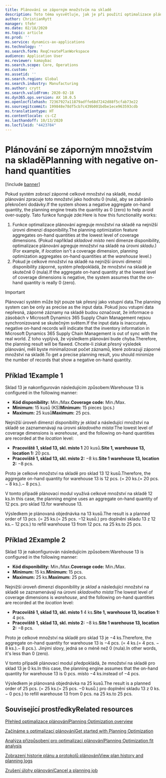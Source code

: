 ```yaml
---
title: Plánování se záporným množstvím na skladě
description: Toto téma vysvětluje, jak je při použití optimalizace plánování zpracováno záporné množství na skladě.
author: ChristianRytt
manager: tfehr
ms.date: 02/18/2020
ms.topic: article
ms.prod: ''
ms.service: dynamics-ax-applications
ms.technology: ''
ms.search.form: ReqCreatePlanWorkspace
audience: Application User
ms.reviewer: kamaybac
ms.search.scope: Core, Operations
ms.custom: ''
ms.assetid: ''
ms.search.region: Global
ms.search.industry: Manufacturing
ms.author: crytt
ms.search.validFrom: 2020-02-18
ms.dyn365.ops.version: AX 10.0.5
ms.openlocfilehash: 72367927a11879adffe68d7242d88f5cfab73e22
ms.sourcegitcommit: 199848e78df5cb7c439b001bdbe1ece963593cdb
ms.translationtype: HT
ms.contentlocale: cs-CZ
ms.lasthandoff: 10/13/2020
ms.locfileid: "4423784"
---
```

# <a name="planning-with-negative-on-hand-quantities"></a><span data-ttu-id="49a1e-103">Plánování se záporným množstvím na skladě</span><span class="sxs-lookup"><span data-stu-id="49a1e-103">Planning with negative on-hand quantities</span></span>

[!include [banner](../../includes/banner.md)]

<span data-ttu-id="49a1e-104">Pokud systém zobrazí záporné celkové množství na skladě, modul plánování zpracuje toto množství jako hodnotu 0 (nula), aby se zabránilo překročení dodávky.</span><span class="sxs-lookup"><span data-stu-id="49a1e-104">If the system shows a negative aggregate on-hand quantity, the planning engine treats the quantity as 0 (zero) to help avoid over-supply.</span></span> <span data-ttu-id="49a1e-105">Tato funkce funguje zde:</span><span class="sxs-lookup"><span data-stu-id="49a1e-105">Here is how this functionality works:</span></span>

1. <span data-ttu-id="49a1e-106">Funkce optimalizace plánování agreguje množství na skladě na nejnižší úrovni dimenzí disponibility.</span><span class="sxs-lookup"><span data-stu-id="49a1e-106">The planning optimization feature aggregates on-hand quantities at the lowest level of coverage dimensions.</span></span> <span data-ttu-id="49a1e-107">(Pokud například *skladové místo* není dimenze disponibility, optimalizace plánování agreguje množství na skladě na úrovni *skladu*.)</span><span class="sxs-lookup"><span data-stu-id="49a1e-107">(For example, if *location* isn't a coverage dimension, planning optimization aggregates on-hand quantities at the *warehouse* level.)</span></span>
1. <span data-ttu-id="49a1e-108">Pokud je celkové množství na skladě na nejnižší úrovni dimenzí disponibility záporné, systém předpokládá, že množství na skladě je skutečně 0 (nula).</span><span class="sxs-lookup"><span data-stu-id="49a1e-108">If the aggregate on-hand quantity at the lowest level of coverage dimensions is negative, the system assumes that the on-hand quantity is really 0 (zero).</span></span>

> [!IMPORTANT]
> <span data-ttu-id="49a1e-109">Plánovací systém může být pouze tak přesný jako vstupní data.</span><span class="sxs-lookup"><span data-stu-id="49a1e-109">The planning system can be only as precise as the input data.</span></span> <span data-ttu-id="49a1e-110">Pokud jsou vstupní data nepřesná, záporné záznamy na skladě budou označovat, že informace o zásobách v Microsoft Dynamics 365 Supply Chain Management nejsou synchronizované se skutečným světem.</span><span class="sxs-lookup"><span data-stu-id="49a1e-110">If the input data is inaccurate, negative on-hand records will indicate that the inventory information in Microsoft Dynamics 365 Supply Chain Management is out of sync with the real world.</span></span> <span data-ttu-id="49a1e-111">Z toho vyplývá, že výsledkem plánování bude chyba.</span><span class="sxs-lookup"><span data-stu-id="49a1e-111">Therefore, the planning result will be flawed.</span></span> <span data-ttu-id="49a1e-112">Chcete-li získat přesný výsledek plánování, měli byste minimalizovat počet záznamů, které zobrazují záporné množství na skladě.</span><span class="sxs-lookup"><span data-stu-id="49a1e-112">To get a precise planning result, you should minimize the number of records that show a negative on-hand quantity.</span></span>

## <a name="example-1"></a><span data-ttu-id="49a1e-113">Příklad 1</span><span class="sxs-lookup"><span data-stu-id="49a1e-113">Example 1</span></span>

<span data-ttu-id="49a1e-114">Sklad 13 je nakonfigurován následujícím způsobem:</span><span class="sxs-lookup"><span data-stu-id="49a1e-114">Warehouse 13 is configured in the following manner:</span></span>

- <span data-ttu-id="49a1e-115">**Kód disponibility:** Min./Max.</span><span class="sxs-lookup"><span data-stu-id="49a1e-115">**Coverage code:** Min./Max.</span></span>
- <span data-ttu-id="49a1e-116">**Minimum:** 15 kusů (KS)</span><span class="sxs-lookup"><span data-stu-id="49a1e-116">**Minimum:** 15 pieces (pcs.)</span></span>
- <span data-ttu-id="49a1e-117">**Maximum:** 25 kusů</span><span class="sxs-lookup"><span data-stu-id="49a1e-117">**Maximum:** 25 pcs.</span></span>

<span data-ttu-id="49a1e-118">Nejnižší úroveň dimenzí disponibility je *sklad* a následující množství na skladě se zaznamenávají na úrovni *skladového místa*:</span><span class="sxs-lookup"><span data-stu-id="49a1e-118">The lowest level of coverage dimensions is *warehouse*, and the following on-hand quantities are recorded at the *location* level:</span></span>

- <span data-ttu-id="49a1e-119">**Pracoviště 1, sklad 13, skl. místo 1** 20 kusů.</span><span class="sxs-lookup"><span data-stu-id="49a1e-119">**Site 1, warehouse 13, location 1:** 20 pcs.</span></span>
- <span data-ttu-id="49a1e-120">**Pracoviště 1, sklad 13, skl. místo 2:** &minus;8 ks.</span><span class="sxs-lookup"><span data-stu-id="49a1e-120">**Site 1 warehouse 13, location 2:** &minus;8 pcs.</span></span>

<span data-ttu-id="49a1e-121">Proto je celkové množství na skladě pro sklad 13 12 kusů.</span><span class="sxs-lookup"><span data-stu-id="49a1e-121">Therefore, the aggregate on-hand quantity for warehouse 13 is 12 pcs.</span></span> <span data-ttu-id="49a1e-122">(= 20 ks.</span><span class="sxs-lookup"><span data-stu-id="49a1e-122">(= 20 pcs.</span></span> <span data-ttu-id="49a1e-123">&minus; 8 ks.).</span><span class="sxs-lookup"><span data-stu-id="49a1e-123">&minus; 8 pcs.).</span></span>

<span data-ttu-id="49a1e-124">V tomto případě plánovací modul využívá celkové množství na skladě 12 ks.</span><span class="sxs-lookup"><span data-stu-id="49a1e-124">In this case, the planning engine uses an aggregate on-hand quantity of 12 pcs.</span></span> <span data-ttu-id="49a1e-125">pro sklad 13.</span><span class="sxs-lookup"><span data-stu-id="49a1e-125">for warehouse 13.</span></span>

<span data-ttu-id="49a1e-126">Výsledkem je plánovaná objednávka na 13 kusů.</span><span class="sxs-lookup"><span data-stu-id="49a1e-126">The result is a planned order of 13 pcs.</span></span> <span data-ttu-id="49a1e-127">(= 25 ks.</span><span class="sxs-lookup"><span data-stu-id="49a1e-127">(= 25 pcs.</span></span> <span data-ttu-id="49a1e-128">&minus;12 kusů.) pro doplnění skladu 13 z 12 ks.</span><span class="sxs-lookup"><span data-stu-id="49a1e-128">&minus; 12 pcs.) to refill warehouse 13 from 12 pcs.</span></span> <span data-ttu-id="49a1e-129">na 25 ks.</span><span class="sxs-lookup"><span data-stu-id="49a1e-129">to 25 pcs.</span></span>

## <a name="example-2"></a><span data-ttu-id="49a1e-130">Příklad 2</span><span class="sxs-lookup"><span data-stu-id="49a1e-130">Example 2</span></span>

<span data-ttu-id="49a1e-131">Sklad 13 je nakonfigurován následujícím způsobem:</span><span class="sxs-lookup"><span data-stu-id="49a1e-131">Warehouse 13 is configured in the following manner:</span></span>

- <span data-ttu-id="49a1e-132">**Kód disponibility:** Min./Max.</span><span class="sxs-lookup"><span data-stu-id="49a1e-132">**Coverage code:** Min./Max.</span></span>
- <span data-ttu-id="49a1e-133">**Minimum:** 15 ks.</span><span class="sxs-lookup"><span data-stu-id="49a1e-133">**Minimum:** 15 pcs.</span></span>
- <span data-ttu-id="49a1e-134">**Maximum:** 25 ks.</span><span class="sxs-lookup"><span data-stu-id="49a1e-134">**Maximum:** 25 pcs.</span></span>

<span data-ttu-id="49a1e-135">Nejnižší úroveň dimenzí disponibility je *sklad* a následující množství na skladě se zaznamenávají na úrovni *skladového místa*:</span><span class="sxs-lookup"><span data-stu-id="49a1e-135">The lowest level of coverage dimensions is *warehouse*, and the following on-hand quantities are recorded at the *location* level:</span></span>

- <span data-ttu-id="49a1e-136">**Pracoviště 1, sklad 13, skl. místo 1** 4 ks.</span><span class="sxs-lookup"><span data-stu-id="49a1e-136">**Site 1, warehouse 13, location 1:** 4 pcs.</span></span>
- <span data-ttu-id="49a1e-137">**Pracoviště 1, sklad 13, skl. místo 2:** &minus;8 ks.</span><span class="sxs-lookup"><span data-stu-id="49a1e-137">**Site 1 warehouse 13, location 2:** &minus;8 pcs.</span></span>

<span data-ttu-id="49a1e-138">Proto je celkové množství na skladě pro sklad 13 je &minus;4 ks.</span><span class="sxs-lookup"><span data-stu-id="49a1e-138">Therefore, the aggregate on-hand quantity for warehouse 13 is &minus;4 pcs.</span></span> <span data-ttu-id="49a1e-139">(= 4 ks.</span><span class="sxs-lookup"><span data-stu-id="49a1e-139">(= 4 pcs.</span></span> <span data-ttu-id="49a1e-140">&minus; 8 ks.).</span><span class="sxs-lookup"><span data-stu-id="49a1e-140">&minus; 8 pcs.).</span></span> <span data-ttu-id="49a1e-141">Jinými slovy, jedná se o méně než 0 (nula).</span><span class="sxs-lookup"><span data-stu-id="49a1e-141">In other words, it's less than 0 (zero).</span></span>

<span data-ttu-id="49a1e-142">V tomto případě plánovací modul předpokládá, že množství na skladě pro sklad 13 je 0 ks.</span><span class="sxs-lookup"><span data-stu-id="49a1e-142">In this case, the planning engine assumes that the on-hand quantity for warehouse 13 is 0 pcs.</span></span> <span data-ttu-id="49a1e-143">místo &minus;4 ks.</span><span class="sxs-lookup"><span data-stu-id="49a1e-143">instead of &minus;4 pcs.</span></span>

<span data-ttu-id="49a1e-144">Výsledkem je plánovaná objednávka na 25 kusů.</span><span class="sxs-lookup"><span data-stu-id="49a1e-144">The result is a planned order of 25 pcs.</span></span> <span data-ttu-id="49a1e-145">(= 25 ks.</span><span class="sxs-lookup"><span data-stu-id="49a1e-145">(= 25 pcs.</span></span> <span data-ttu-id="49a1e-146">&minus;0 kusů.) pro doplnění skladu 13 z 0 ks.</span><span class="sxs-lookup"><span data-stu-id="49a1e-146">&minus; 0 pcs.) to refill warehouse 13 from 0 pcs.</span></span> <span data-ttu-id="49a1e-147">na 25 ks.</span><span class="sxs-lookup"><span data-stu-id="49a1e-147">to 25 pcs.</span></span>

## <a name="related-resources"></a><span data-ttu-id="49a1e-148">Související prostředky</span><span class="sxs-lookup"><span data-stu-id="49a1e-148">Related resources</span></span>

[<span data-ttu-id="49a1e-149">Přehled optimalizace plánování</span><span class="sxs-lookup"><span data-stu-id="49a1e-149">Planning Optimization overview</span></span>](planning-optimization-overview.md)

[<span data-ttu-id="49a1e-150">Začínáme s optimalizací plánování</span><span class="sxs-lookup"><span data-stu-id="49a1e-150">Get started with Planning Optimization</span></span>](get-started.md)

[<span data-ttu-id="49a1e-151">Analýza přizpůsobení pro optimalizaci plánování</span><span class="sxs-lookup"><span data-stu-id="49a1e-151">Planning Optimization fit analysis</span></span>](planning-optimization-fit-analysis.md)

[<span data-ttu-id="49a1e-152">Zobrazení historie plánu a protokolů plánování</span><span class="sxs-lookup"><span data-stu-id="49a1e-152">View plan history and planning logs</span></span>](plan-history-logs.md)

[<span data-ttu-id="49a1e-153">Zrušení úlohy plánování</span><span class="sxs-lookup"><span data-stu-id="49a1e-153">Cancel a planning job</span></span>](cancel-planning-job.md)
